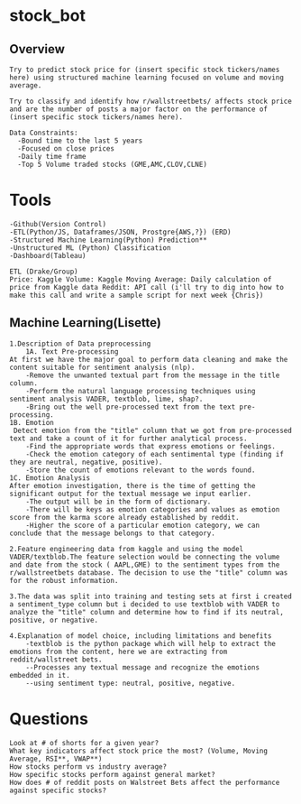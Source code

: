# stock_bot
## Overview
    Try to predict stock price for (insert specific stock tickers/names here) using structured machine learning focused on volume and moving average.

    Try to classify and identify how r/wallstreetbets/ affects stock price and are the number of posts a major factor on the performance of (insert specific stock tickers/names here).

    Data Constraints: 
      -Bound time to the last 5 years 
      -Focused on close prices 
      -Daily time frame 
      -Top 5 Volume traded stocks (GME,AMC,CLOV,CLNE)


# Tools
    -Github(Version Control) 
    -ETL(Python/JS, Dataframes/JSON, Prostgre{AWS,?}) (ERD) 
    -Structured Machine Learning(Python) Prediction** 
    -Unstructured ML (Python) Classification 
    -Dashboard(Tableau)

    ETL (Drake/Group)
    Price: Kaggle Volume: Kaggle Moving Average: Daily calculation of price from Kaggle data Reddit: API call (i'll try to dig into how to make this call and write a sample script for next week {Chris})

## Machine Learning(Lisette)
    
    1.Description of Data preprocessing
        1A. Text Pre-processing
    At first we have the major goal to perform data cleaning and make the content suitable for sentiment analysis (nlp).
        -Remove the unwanted textual part from the message in the title column.
        -Perform the natural language processing techniques using sentiment analysis VADER, textblob, lime, shap?.
        -Bring out the well pre-processed text from the text pre-processing.
    1B. Emotion 
     Detect emotion from the "title" column that we got from pre-processed text and take a count of it for further analytical process.
        -Find the appropriate words that express emotions or feelings.
        -Check the emotion category of each sentimental type (finding if they are neutral, negative, positive).
        -Store the count of emotions relevant to the words found.
    1C. Emotion Analysis
    After emotion investigation, there is the time of getting the significant output for the textual message we input earlier.
        -The output will be in the form of dictionary.
        -There will be keys as emotion categories and values as emotion score from the karma score already established by reddit.
        -Higher the score of a particular emotion category, we can conclude that the message belongs to that category.

    2.Feature engineering data from kaggle and using the model VADER/textblob.The feature selection would be connecting the volume and date from the stock ( AAPL,GME) to the sentiment types from the r/wallstreetbets database. The decision to use the "title" column was for the robust information.

    3.The data was split into training and testing sets at first i created a sentiment_type column but i decided to use textblob with VADER to analyze the "title" column and determine how to find if its neutral, positive, or negative.

    4.Explanation of model choice, including limitations and benefits
        -textblob is the python package which will help to extract the emotions from the content, here we are extracting from reddit/wallstreet bets.
        --Processes any textual message and recognize the emotions embedded in it.
        --using sentiment type: neutral, positive, negative.
    


# Questions
    Look at # of shorts for a given year?
    What key indicators affect stock price the most? (Volume, Moving Average, RSI**, VWAP**)
    How stocks perform vs industry average?
    How specific stocks perform against general market?
    How does # of reddit posts on Walstreet Bets affect the performance against specific stocks?
